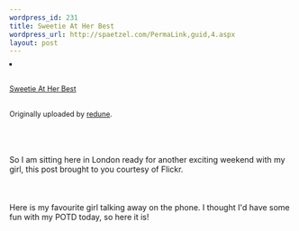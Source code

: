 ```yaml
--- 
wordpress_id: 231
title: Sweetie At Her Best
wordpress_url: http://spaetzel.com/PermaLink,guid,4.aspx
layout: post
---
```

<a href="http://www.flickr.com/photos/redune/3628467/" title="photo sharing"><img src="http://photos2.flickr.com/3628467_b6cc8ffb4e_m.jpg" alt="" style="border: solid 2px #000000;" /></a>
        <br />
        <br />
        <br />
        <span style="font-size: 0.9em; margin-top: 0px;"><a href="http://www.flickr.com/photos/redune/3628467/">Sweetie
        At Her Best</a>
        <br />
        <br />
        <br />
        Originally uploaded by <a href="http://www.flickr.com/people/redune/">redune</a>.<br />
        </span>
        <br />
        <br clear="all" />
        <br />
        <p style="">
        So I am sitting here in London ready for another exciting weekend with my girl, this
        post brought to you courtesy of Flickr.<br />
        <br />
        <br />
        <br />
        Here is my favourite girl talking away on the phone. I thought I'd have some fun with
        my POTD today, so here it is!
        </p>
        <img width="0" height="0" src="http://spaetzel.com/aggbug.ashx?id=4" />
